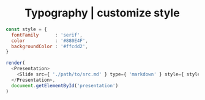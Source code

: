 <h1 style="text-align: center">Typography | customize style</h1>

```javascript
const style = {
  fontFamily      : 'serif',
  color           : '#880E4F',
  backgroundColor : '#ffcdd2',
}

render(
  <Presentation>
    <Slide src={ './path/to/src.md' } type={ 'markdown' } style={ style } />
  </Presentation>,
  document.getElementById('presentation')
)
```
